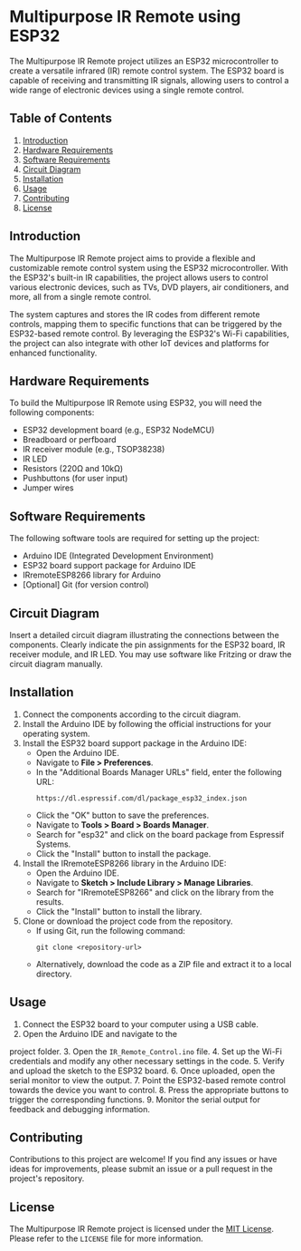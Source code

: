 # Multipurpose IR Remote using ESP32

The Multipurpose IR Remote project utilizes an ESP32 microcontroller to create a versatile infrared (IR) remote control system. The ESP32 board is capable of receiving and transmitting IR signals, allowing users to control a wide range of electronic devices using a single remote control.

## Table of Contents
1. [Introduction](#introduction)
2. [Hardware Requirements](#hardware-requirements)
3. [Software Requirements](#software-requirements)
4. [Circuit Diagram](#circuit-diagram)
5. [Installation](#installation)
6. [Usage](#usage)
7. [Contributing](#contributing)
8. [License](#license)

## Introduction

The Multipurpose IR Remote project aims to provide a flexible and customizable remote control system using the ESP32 microcontroller. With the ESP32's built-in IR capabilities, the project allows users to control various electronic devices, such as TVs, DVD players, air conditioners, and more, all from a single remote control.

The system captures and stores the IR codes from different remote controls, mapping them to specific functions that can be triggered by the ESP32-based remote control. By leveraging the ESP32's Wi-Fi capabilities, the project can also integrate with other IoT devices and platforms for enhanced functionality.

## Hardware Requirements

To build the Multipurpose IR Remote using ESP32, you will need the following components:

- ESP32 development board (e.g., ESP32 NodeMCU)
- Breadboard or perfboard
- IR receiver module (e.g., TSOP38238)
- IR LED
- Resistors (220Ω and 10kΩ)
- Pushbuttons (for user input)
- Jumper wires

## Software Requirements

The following software tools are required for setting up the project:

- Arduino IDE (Integrated Development Environment)
- ESP32 board support package for Arduino IDE
- IRremoteESP8266 library for Arduino
- [Optional] Git (for version control)

## Circuit Diagram

Insert a detailed circuit diagram illustrating the connections between the components. Clearly indicate the pin assignments for the ESP32 board, IR receiver module, and IR LED. You may use software like Fritzing or draw the circuit diagram manually.

## Installation

1. Connect the components according to the circuit diagram.
2. Install the Arduino IDE by following the official instructions for your operating system.
3. Install the ESP32 board support package in the Arduino IDE:
   - Open the Arduino IDE.
   - Navigate to **File > Preferences**.
   - In the "Additional Boards Manager URLs" field, enter the following URL:
     ```
     https://dl.espressif.com/dl/package_esp32_index.json
     ```
   - Click the "OK" button to save the preferences.
   - Navigate to **Tools > Board > Boards Manager**.
   - Search for "esp32" and click on the board package from Espressif Systems.
   - Click the "Install" button to install the package.
4. Install the IRremoteESP8266 library in the Arduino IDE:
   - Open the Arduino IDE.
   - Navigate to **Sketch > Include Library > Manage Libraries**.
   - Search for "IRremoteESP8266" and click on the library from the results.
   - Click the "Install" button to install the library.
5. Clone or download the project code from the repository.
   - If using Git, run the following command:
     ```
     git clone <repository-url>
     ```
   - Alternatively, download the code as a ZIP file and extract it to a local directory.

## Usage

1. Connect the ESP32 board to your computer using a USB cable.
2. Open the Arduino IDE and navigate to the

 project folder.
3. Open the `IR_Remote_Control.ino` file.
4. Set up the Wi-Fi credentials and modify any other necessary settings in the code.
5. Verify and upload the sketch to the ESP32 board.
6. Once uploaded, open the serial monitor to view the output.
7. Point the ESP32-based remote control towards the device you want to control.
8. Press the appropriate buttons to trigger the corresponding functions.
9. Monitor the serial output for feedback and debugging information.

## Contributing

Contributions to this project are welcome! If you find any issues or have ideas for improvements, please submit an issue or a pull request in the project's repository.

## License

The Multipurpose IR Remote project is licensed under the [MIT License](https://opensource.org/licenses/MIT). Please refer to the `LICENSE` file for more information.
